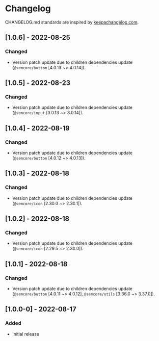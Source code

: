 # Changelog

CHANGELOG.md standards are inspired by [keepachangelog.com](https://keepachangelog.com/en/1.0.0/).

## [1.0.6] - 2022-08-25

### Changed

- Version patch update due to children dependencies update (`@semcore/button` [4.0.13 ~> 4.0.14]).

## [1.0.5] - 2022-08-23

### Changed

- Version patch update due to children dependencies update (`@semcore/input` [3.0.13 ~> 3.0.14]).

## [1.0.4] - 2022-08-19

### Changed

- Version patch update due to children dependencies update (`@semcore/button` [4.0.12 ~> 4.0.13]).

## [1.0.3] - 2022-08-18

### Changed

- Version patch update due to children dependencies update (`@semcore/icon` [2.30.0 ~> 2.30.1]).

## [1.0.2] - 2022-08-18

### Changed

- Version patch update due to children dependencies update (`@semcore/icon` [2.29.5 ~> 2.30.0]).

## [1.0.1] - 2022-08-18

### Changed

- Version patch update due to children dependencies update (`@semcore/button` [4.0.11 ~> 4.0.12], `@semcore/utils` [3.36.0 ~> 3.37.0]).

## [1.0.0-0] - 2022-08-17

### Added

- Initial release
